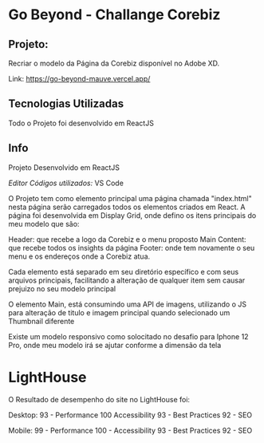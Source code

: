 # Go Beyond - Challange Corebiz

## Projeto:

Recriar o modelo da Página da Corebiz disponível no Adobe XD.

Link: https://go-beyond-mauve.vercel.app/

## Tecnologias Utilizadas

Todo o Projeto foi desenvolvido em ReactJS

## Info

Projeto Desenvolvido em ReactJS

*Editor Códigos utilizados:* VS Code

O Projeto tem como elemento principal uma página chamada "index.html" nesta página serão carregados todos os elementos criados em React.
A página foi desenvolvida em Display Grid, onde defino os itens principais do meu modelo que são:

Header: que recebe a logo da Corebiz e o menu proposto
Main Content: que recebe todos os insights da página
Footer: onde tem novamente o seu menu e os endereços onde a Corebiz atua.

Cada elemento está separado em seu diretório específico e com seus arquivos principais, facilitando a alteração de qualquer item sem causar prejuizo no seu modelo principal

O elemento Main, está consumindo uma API de imagens, utilizando o JS para alteração de titulo e imagem principal quando selecionado um Thumbnail diferente

Existe um modelo responsivo como solocitado no desafio para Iphone 12 Pro, onde meu modelo irá se ajutar conforme a dimensão da tela

# LightHouse

O Resultado de desempenho do site no LightHouse foi:

Desktop:
93 - Performance
100 Accessibility
93 - Best Practices
92 - SEO

Mobile:
99 - Performance
100 - Accessibility
93 - Best Practices
92 - SEO
